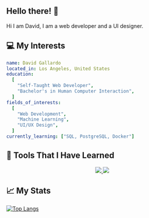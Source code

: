 ## Hello there! 👋
Hi I am David, I am a web developer and a UI designer.

## 💻 My Interests
```yaml
name: David Gallardo
located_in: Los Angeles, United States
education:
  [
    "Self-Taught Web Developer",
    "Bachelor's in Human Computer Interaction",
  ]
fields_of_interests:
  [
    "Web Development",
    "Machine Learning",
    "UI/UX Design",
  ]
currently_learning: ["SQL, PostgreSQL, Docker"]
```

## 🔨 Tools That I Have Learned
<p align="center">
  <a href="https://skillicons.dev">
    <img src="https://skillicons.dev/icons?i=js,css,html,bootstrap,nodejs,mongodb,express,tailwind,ts,react,nextjs,cpp,java" />
    <img src="https://skillicons.dev/icons?i=git,github,cmake,vim,postman,vscode,eclipse,figma,codepen,heroku,vercel" />
  </a>
</p>

## 📈 My Stats
[![Top Langs](https://github-readme-stats.vercel.app/api/top-langs/?username=d1gallar&layout=donut)](https://github.com/anuraghazra/github-readme-stats)

<!--
**d1gallar/d1gallar** is a ✨ _special_ ✨ repository because its `README.md` (this file) appears on your GitHub profile.

Here are some ideas to get you started:

- 🔭 I’m currently working on ...
- 🌱 I’m currently learning ...
- 👯 I’m looking to collaborate on ...
- 🤔 I’m looking for help with ...
- 💬 Ask me about ...
- 📫 How to reach me: ...
- 😄 Pronouns: ...
- ⚡ Fun fact: ...
-->
